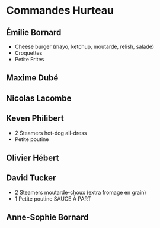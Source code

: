 # Commandes Hurteau

## Émilie Bornard
* Cheese burger (mayo, ketchup, moutarde, relish, salade)
* Croquettes
* Petite Frites

## Maxime Dubé

## Nicolas Lacombe

## Keven Philibert
* 2 Steamers hot-dog all-dress
* Petite poutine

## Olivier Hébert

## David Tucker
* 2 Steamers moutarde-choux (extra fromage en grain)
* 1 Petite poutine SAUCE À PART

## Anne-Sophie Bornard
